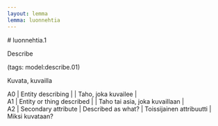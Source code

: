 ```yaml
---
layout: lemma
lemma: luonnehtia
---
```


<div class="sense">
# <span class="sensename">luonnehtia.1</span>

<span class="description">Describe</span>

(tags: model:describe.01)

<span class="description">Kuvata, kuvailla</span>

A0 | Entity describing |   | Taho, joka kuvailee |  
A1 | Entity or thing described |   | Taho tai asia, joka kuvaillaan |  
A2 | Secondary attribute | Described as what? | Toissijainen attribuutti | Miksi kuvataan?

</div>

